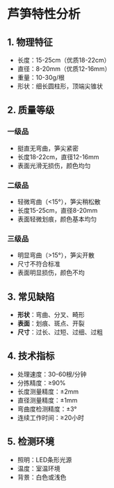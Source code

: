 # 芦笋特性分析

## 1. 物理特征
- 长度：15-25cm（优质18-22cm）
- 直径：8-20mm（优质12-16mm）
- 重量：10-30g/根
- 形状：细长圆柱形，顶端尖锥状

## 2. 质量等级

### 一级品
- 挺直无弯曲，笋尖紧密
- 长度18-22cm，直径12-16mm
- 表面光滑无损伤，颜色均匀

### 二级品  
- 轻微弯曲（<15°），笋尖稍松散
- 长度15-25cm，直径8-20mm
- 表面轻微划痕，颜色基本均匀

### 三级品
- 明显弯曲（>15°），笋尖开散
- 尺寸不符合标准
- 表面明显损伤，颜色不均

## 3. 常见缺陷
- **形状**：弯曲、分叉、畸形
- **表面**：划痕、斑点、开裂
- **尺寸**：过长、过短、过细、过粗

## 4. 技术指标
- 处理速度：30-60根/分钟
- 分拣精度：≥90%
- 长度测量精度：±2mm
- 直径测量精度：±1mm
- 弯曲度检测精度：±3°
- 连续工作时间：≥20小时

## 5. 检测环境
- 照明：LED条形光源
- 温度：室温环境
- 背景：白色或浅色